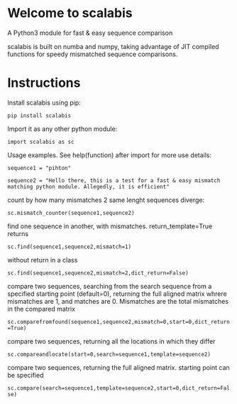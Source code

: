 # Welcome to scalabis
A Python3 module for fast & easy sequence comparison

scalabis is built on numba and numpy, taking advantage of JIT compiled functions for speedy mismatched sequence comparisons.

# Instructions

Install scalabis using pip:

`pip install scalabis`

Import it as any other python module:

`import scalabis as sc`


Usage examples. See help(function) after import for more use details:

`sequence1 = "pihton"`

`sequence2 = "Hello there, this is a test for a fast & easy mismatch matching python module. Allegedly, it is efficient"`

count by how many mismatches 2 same lenght sequences diverge:

`sc.mismatch_counter(sequence1,sequence2)`

find one sequence in another, with mismatches. return_template=True returns 

`sc.find(sequence1,sequence2,mismatch=1)`

without return in a class

`sc.find(sequence1,sequence2,mismatch=2,dict_return=False)`

compare two sequences, searching from the search sequence from a specified starting point (default=0), 
returning the full aligned matrix whrere mismatches are 1, and matches are 0. 
Mismatches are the total mismatches in the compared matrix

`sc.comparefromfound(sequence1,sequence2,mismatch=0,start=0,dict_return=True)`

compare two sequences, returning all the locations in which they differ

`sc.compareandlocate(start=0,search=sequence1,template=sequence2)`

compare two sequences, returning the full aligned matrix. starting point can be specified

`sc.compare(search=sequence1,template=sequence2,start=0,dict_return=False)`
